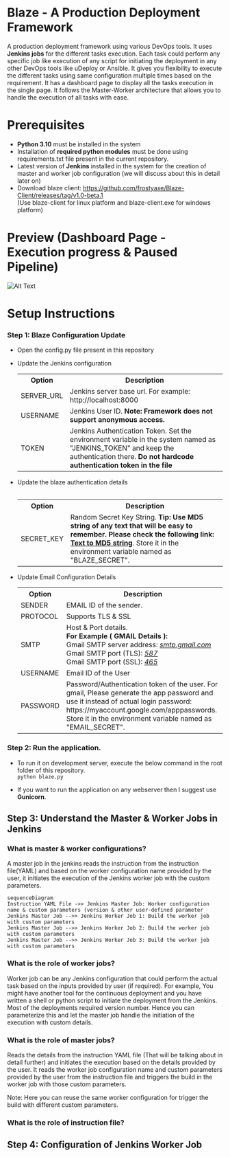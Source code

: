 # Blaze - A Production Deployment Framework

A production deployment framework using various DevOps tools. It uses **Jenkins jobs** for the different tasks execution. Each task could perform any specific job like execution of any script for initiating the deployment in any other DevOps tools like uDeploy or Ansible. It gives you flexibility to execute the different tasks using same configuration multiple times based on the requirement. It has a dashboard page to display all the tasks execution in the single page. It follows the Master-Worker architecture that allows you to handle the execution of all tasks with ease.


# Prerequisites

- **Python 3.10** must be installed in the system
- Installation of **required python modules** must be done using requirements.txt file present in the current repository.
- Latest version of **Jenkins** installed in the system for the creation of master and worker job configuration (we will discuss about this in detail later on)
- Download blaze client: https://github.com/frostyaxe/Blaze-Client/releases/tag/v1.0-beta.1</br>
  (Use blaze-client for linux platform and blaze-client.exe for windows platform)

# Preview (Dashboard Page - Execution progress & Paused Pipeline)

![Alt Text](https://github.com/frostyaxe/Blaze-Tracker/blob/master/static/img/blaze-preview.gif)

# Setup Instructions

### Step 1: Blaze Configuration Update
- Open the config.py file present in this repository
- Update the Jenkins configuration
  <table>
    <tr>
      <th>Option</th>
      <th>Description</th>
    </tr>
    <tr>
      <td>SERVER_URL</td>
      <td>Jenkins server base url. For example: http://localhost:8000</td>
    </tr>
    <tr>
      <td>USERNAME</td>
      <td>Jenkins User ID. <strong>Note: Framework does not support anonymous access.</strong></td>
    </tr>
    <tr>
      <td>TOKEN</td>
      <td>Jenkins Authentication Token. Set the environment variable in the system named as "JENKINS_TOKEN" and keep the authentication there. <b>Do not hardcode authentication token in the file</b></td>
    </tr>
  <table>
- Update the blaze authentication details
  <table>
    <tr>
      <th>Option</th>
      <th>Description</th>
    </tr>
    <tr>
      <td>SECRET_KEY</td>
      <td>Random Secret Key String. <strong>Tip: Use MD5 string of any text that will be easy to remember. Please check the following link: <a href="https://www.md5hashgenerator.com"> Text to MD5 string</a></strong>. Store it in the environment variable named as "BLAZE_SECRET".</td>    
    </tr>
  </table>
    
- Update Email Configuration Details
  <table>
    <tr>
      <th>Option</th>
      <th>Description</th>
    </tr>
    <tr>
      <td>SENDER</td>
      <td>EMAIL ID of the sender.</td>
    </tr>
    <tr>
      <td>PROTOCOL</td>
      <td>Supports TLS & SSL</td>
    </tr>
    <tr>
      <td>SMTP</td>
      <td>Host & Port details. </br><strong>For Example ( GMAIL Details ):</strong></br>
      Gmail SMTP server address: <i><u>smtp.gmail.com</u></i>                    </br>
      Gmail SMTP port (TLS): <i><u>587</u></i>                                     </br>
      Gmail SMTP port (SSL): <i><u>465</u></i>                     
      </td> 
    </tr>
    <tr>
      <td>USERNAME</td>
      <td>Email ID of the User</td>
    </tr>
    <tr>
      <td>PASSWORD</td>
      <td>Password/Authentication token of the user. For gmail, Please generate the app password and use it instead of actual login password: https://myaccount.google.com/apppasswords.  Store it in the environment variable named as "EMAIL_SECRET".</td>
    </tr>
  </table>

### Step 2: Run the application.

- To run it on development server, execute the below command in the root folder of this repository.</br>
  `python blaze.py`

- If you want to run the application on any webserver then I suggest use **Gunicorn**.

## Step 3: Understand the Master & Worker Jobs in Jenkins

### What is master & worker configurations?
A master job in the jenkins reads the instruction from the instruction file(YAML) and based on the worker configuration name provided by the user, it initiates the execution of the Jenkins worker job with the custom parameters.

```mermaid
sequenceDiagram
Instruction YAML File ->> Jenkins Master Job: Worker configuration name & custom parameters (version & other user-defined parameter
Jenkins Master Job -->> Jenkins Worker Job 1: Build the worker job with custom parameters
Jenkins Master Job -->> Jenkins Worker Job 2: Build the worker job with custom parameters
Jenkins Master Job -->> Jenkins Worker Job 3: Build the worker job with custom parameters
```

### What is the role of worker jobs?
Worker job can be any Jenkins configuration that could perform the actual task based on the inputs provided by user (if required). For example, You might have another tool for the continuous deployment and you have written a shell or python script to initiate the deployment from the Jenkins. Most of the deployments required version number. Hence you can parameterize this and let the master job handle the initiation of the execution with custom details.

### What is the role of master jobs?
Reads the details from the instruction YAML file (That will be talking about in detail further) and initiates the execution based on the details provided by the user. It reads the worker job configuration name and custom parameters provided by the user from the instruction file and triggers the build in the worker job with those custom parameters.

Note: Here you can reuse the same worker configuration for trigger the build with different custom parameters. 

### What is the role of instruction file?

## Step 4: Configuration of Jenkins Worker Job


